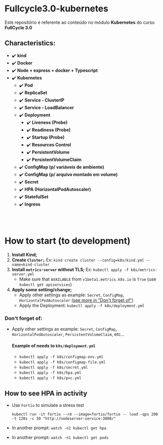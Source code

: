 # Fullcycle3.0-kubernetes

Este repositório é referente ao conteúdo no módulo **Kubernetes** do curso **FullCycle 3.0**

## Characteristics:

- :heavy_check_mark: **kind**
- :heavy_check_mark: **Docker**
- :heavy_check_mark: **Node + express + docker + Typescript**
- :heavy_check_mark: **Kubernetes**
  - :heavy_check_mark: **Pod**
  - :heavy_check_mark: **ReplicaSet**
  - :heavy_check_mark: **Service - ClusterIP**
  - :heavy_check_mark: **Service - LoadBalancer**
  - :heavy_check_mark: **Deployment**
    - :heavy_check_mark: **Liveness (Probe)**
    - :heavy_check_mark: **Readiness (Probe)**
    - :heavy_check_mark: **Startup (Probe)**
    - :heavy_check_mark: **Resources Control**
    - :heavy_check_mark: **PersistentVolume**
    - :heavy_check_mark: **PersistentVolumeClaim**
  - :heavy_check_mark: **ConfigMap (p/ variáveis de ambiente)**
  - :heavy_check_mark: **ConfigMap (p/ arquivo montado em volume)**
  - :heavy_check_mark: **Secret**
  - :heavy_check_mark: **HPA (HorizontalPodAutoscaler)**
  - :heavy_check_mark: **StatefulSet**
  - :heavy_check_mark: **Ingress**

<br /> <br />

# How to start (to development)

1. **Install Kind;**
2. **Create `Cluster;`** Ex: `kind create cluster --config=k8s/kind.yml --name=kind-cluster`
3. **Install `metrics-server` without TLS;** Ex: `kubectl apply -f k8s/metrics-server.yml`
   - Make sure that `AVAILABLE` from `v1beta1.metrics.k8s.io` is `True` (use `kubectl get apiservices`)
4. **Apply some setting/change;**
   - Apply other settings as example: `Secret`, `ConfigMap`, `HorizontalPodAutoscaler` ([see more in "Don't forget of"](https://github.com/henriqueholtz/fullcycle3.0-kubernetes#dont-forget-of))
   - Apply the Deployment: `kubectl apply -f k8s/deployment.yml`

### Don't forget of:

- Apply other settings as example: `Secret`, `ConfigMap`, `HorizontalPodAutoscaler`, `PersistentVolumeClaim`, etc...
  #### Example of needs to `k8s/deployment.yml`
  - `kubectl apply -f k8s/configmap-env.yml`
  - `kubectl apply -f k8s/configmap-file.yml`
  - `kubectl apply -f k8s/secret.yml`
  - `kubectl apply -f k8s/hpa.yml`
  - `kubectl apply -f k8s/pvc.yml`

## How to see HPA in activity

- Use `Fortio` to simulate a stress test

  ```
  kubectl run -it fortio --rm --image=fortio/fortio -- load -qps 200 -t 120s -c 30 "http://nodeserver-service:3000/"
  ```

- In another prompt: `watch -n1 kubectl get hpa`
- In another prompt: `watch -n1 kubectl get pods`
